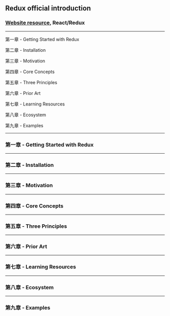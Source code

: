 ## Redux official introduction

### [Website resource](https://redux.js.org/introduction/getting-started), React/Redux

---

第一章 - Getting Started with Redux

第二章 - Installation

第三章 - Motivation

第四章 - Core Concepts

第五章 - Three Principles

第六章 - Prior Art

第七章 - Learning Resources

第八章 - Ecosystem

第九章 - Examples

---

### 第一章 - Getting Started with Redux

---

### 第二章 - Installation

---

### 第三章 - Motivation

---

### 第四章 - Core Concepts

---

### 第五章 - Three Principles

---

### 第六章 - Prior Art

---

### 第七章 - Learning Resources

---

### 第八章 - Ecosystem

---

### 第九章 - Examples


